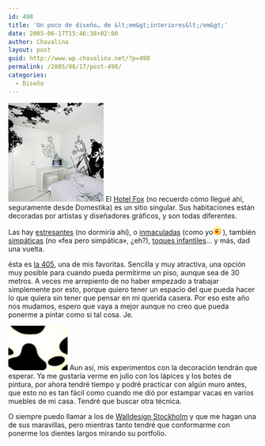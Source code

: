 ```yaml
---
id: 498
title: 'Un poco de diseño… de &lt;em&gt;interiores&lt;/em&gt;'
date: 2005-06-17T15:46:38+02:00
author: Chavalina
layout: post
guid: http://www.wp.chavalina.net/?p=498
permalink: /2005/06/17/post-498/
categories:
  - Diseño
---
```

<img class="imgizqda" src="/imagenes/fotos/b-room.jpg" alt="Habitación del Hotel Fox" /> El <a href="http://www.fox-hotel.com/" target="_blank">Hotel Fox</a> (no recuerdo cómo llegué ahí, seguramente desde Domestika) es un sitio singular. Sus habitaciones están decoradas por artistas y diseñadores gráficos, y son todas diferentes.

Las hay <a href="http://www.hotelfox.dk/rooms/206.html" target="_blank">estresantes</a> (no dormiría ahí), o <a href="http://www.hotelfox.dk/rooms/306.html" target="_blank">inmaculadas</a> (como yo![emo](/imagenes/emoticonos/risa.gif) ), también <a href="http://www.hotelfox.dk/rooms/107.html" target="_blank">simpáticas</a> (no «fea pero simpática», ¿eh?), <a href="http://www.hotelfox.dk/rooms/102.html" target="_blank">toques infantiles</a>… y más, dad una vuelta.

ésta es <a href="http://www.hotelfox.dk/rooms/405.html" target="_blank">la 405</a>, una de mis favoritas. Sencilla y muy atractiva, una opción muy posible para cuando pueda permitirme un piso, aunque sea de 30 metros. A veces me arrepiento de no haber empezado a trabajar simplemente por esto, porque quiero tener un espacio del que pueda hacer lo que quiera sin tener que pensar en mi querida casera. Por eso este año nos mudamos, espero que vaya a mejor aunque no creo que pueda ponerme a pintar como si tal cosa. Je.

<img class="imgizqda" src="/imagenes/fotos/mi-vaca.jpg" alt="Mi estampado favorito" /> Aun así, mis experimentos con la decoración tendrán que esperar. Ya me gustaría verme en julio con los lápices y los botes de pintura, por ahora tendré tiempo y podré practicar con algún muro antes, que esto no es tan fácil como cuando me dió por estampar vacas en varios muebles de mi casa. Tendré que buscar otra técnica.

O siempre puedo llamar a los de <a href="http://www.walldesign.se/index.php?lang=eng" target="_blank">Walldesign Stockholm</a> y que me hagan una de sus maravillas, pero mientras tanto tendré que conformarme con ponerme los dientes largos mirando su portfolio.